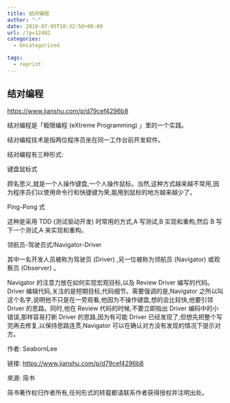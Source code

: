 ```yaml
---
title: 结对编程
author: "-"
date: 2018-07-05T10:32:58+00:00
url: /?p=12402
categories:
  - Uncategorized

tags:
  - reprint
---
```

## 结对编程
https://www.jianshu.com/p/d79cef4296b8
  
结对编程是「极限编程 (eXtreme Programming) 」里的一个实践。
  
结对编程技术是指两位程序员坐在同一工作台前开发软件。
  
结对编程有三种形式: 

键盘鼠标式
  
顾名思义,就是一个人操作键盘,一个人操作鼠标。当然,这种方式越来越不常用,因为程序员们以使用命令行和快捷键为荣,能用到鼠标的地方越来越少了。

Ping-Pong 式
  
这种是采用 TDD (测试驱动开发) 时常用的方式,A 写测试,B 实现和重构,然后 B 写下一个测试,A 来实现和重构。

领航员-驾驶员式/Navigator-Driver
  
其中一名开发人员被称为驾驶员 (Driver) ,另一位被称为领航员 (Navigator) 或观察员 (Observer) 。
  
Navigator 的注意力放在如何实现宏观目标,以及 Review Driver 编写的代码。 Driver 编辑代码,关注的是短期目标,代码细节。需要强调的是,Navigator 之所以叫这个名字,说明他不只是在一旁观看,他因为不操作键盘,想的会比较快,他要引领 Driver 的思路。同时,他在 Review 代码的时候,不要立即指出 Driver 编码中的小错误,那样容易打断 Driver 的思路,因为有可能 Driver 已经发现了,但想先把整个写完再去修复,以保持思路连贯,Navigator 可以在确认对方没有发现的情况下提示对方。

作者: SeabornLee
  
链接: https://www.jianshu.com/p/d79cef4296b8
  
來源: 简书
  
简书著作权归作者所有,任何形式的转载都请联系作者获得授权并注明出处。